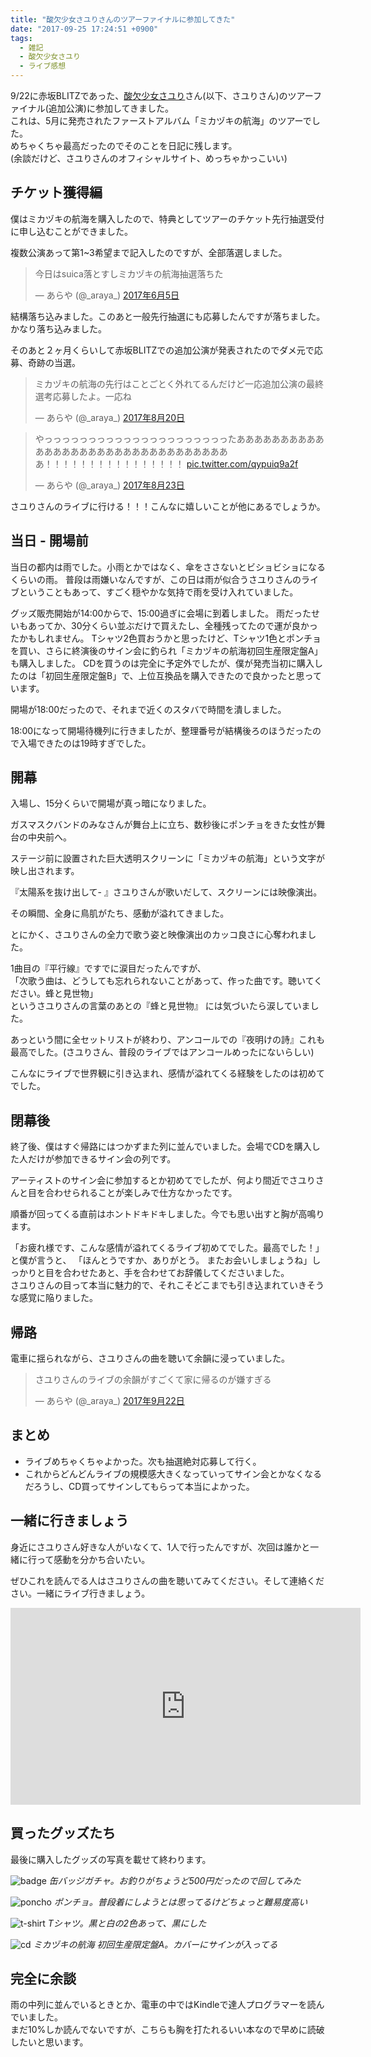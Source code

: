 ```yaml
---
title: "酸欠少女さユりさんのツアーファイナルに参加してきた"
date: "2017-09-25 17:24:51 +0900"
tags:
  - 雑記
  - 酸欠少女さユり
  - ライブ感想
---
```


9/22に赤坂BLITZであった、[酸欠少女さユり](http://www.sayuri-web.com/)さん(以下、さユりさん)のツアーファイナル(追加公演)に参加してきました。<br>
これは、5月に発売されたファーストアルバム「ミカヅキの航海」のツアーでした。<br>
めちゃくちゃ最高だったのでそのことを日記に残します。<br>
(余談だけど、さユりさんのオフィシャルサイト、めっちゃかっこいい)<br>

## チケット獲得編

僕はミカヅキの航海を購入したので、特典としてツアーのチケット先行抽選受付に申し込むことができました。

複数公演あって第1~3希望まで記入したのですが、全部落選しました。

<blockquote class="twitter-tweet" data-lang="ja"><p lang="ja" dir="ltr">今日はsuica落とすしミカヅキの航海抽選落ちた</p>&mdash; あらや (@_araya_) <a href="https://twitter.com/_araya_/status/871693911290335233">2017年6月5日</a></blockquote>
<script async src="//platform.twitter.com/widgets.js" charset="utf-8"></script>

結構落ち込みました。このあと一般先行抽選にも応募したんですが落ちました。かなり落ち込みました。

そのあと２ヶ月くらいして赤坂BLITZでの追加公演が発表されたのでダメ元で応募、奇跡の当選。

<blockquote class="twitter-tweet" data-lang="ja"><p lang="ja" dir="ltr">ミカヅキの航海の先行はことごとく外れてるんだけど一応追加公演の最終選考応募したよ。一応ね</p>&mdash; あらや (@_araya_) <a href="https://twitter.com/_araya_/status/899261781217951745">2017年8月20日</a></blockquote>
<script async src="//platform.twitter.com/widgets.js" charset="utf-8"></script>

<blockquote class="twitter-tweet" data-lang="ja"><p lang="ja" dir="ltr">やっっっっっっっっっっっっっっっっっっっっったあああああああああああああああああああああああああああああああああ！！！！！！！！！！！！！！！！ <a href="https://t.co/qypuiq9a2f">pic.twitter.com/qypuiq9a2f</a></p>&mdash; あらや (@_araya_) <a href="https://twitter.com/_araya_/status/900292934435721216">2017年8月23日</a></blockquote>
<script async src="//platform.twitter.com/widgets.js" charset="utf-8"></script>

さユりさんのライブに行ける！！！こんなに嬉しいことが他にあるでしょうか。


## 当日 - 開場前
当日の都内は雨でした。小雨とかではなく、傘をささないとビショビショになるくらいの雨。
普段は雨嫌いなんですが、この日は雨が似合うさユりさんのライブということもあって、すごく穏やかな気持で雨を受け入れていました。

グッズ販売開始が14:00からで、15:00過ぎに会場に到着しました。
雨だったせいもあってか、30分くらい並ぶだけで買えたし、全種残ってたので運が良かったかもしれません。
Tシャツ2色買おうかと思ったけど、Tシャツ1色とポンチョを買い、さらに終演後のサイン会に釣られ「ミカヅキの航海初回生産限定盤A」も購入しました。
CDを買うのは完全に予定外でしたが、僕が発売当初に購入したのは「初回生産限定盤B」で、上位互換品を購入できたので良かったと思っています。

開場が18:00だったので、それまで近くのスタバで時間を潰しました。

18:00になって開場待機列に行きましたが、整理番号が結構後ろのほうだったので入場できたのは19時すぎでした。

## 開幕
入場し、15分くらいで開場が真っ暗になりました。

ガスマスクバンドのみなさんが舞台上に立ち、数秒後にポンチョをきた女性が舞台の中央前へ。

ステージ前に設置された巨大透明スクリーンに「ミカヅキの航海」という文字が映し出されます。

『太陽系を抜け出して- 』さユりさんが歌いだして、スクリーンには映像演出。

その瞬間、全身に鳥肌がたち、感動が溢れてきました。

とにかく、さユりさんの全力で歌う姿と映像演出のカッコ良さに心奪われました。

1曲目の『平行線』ですでに涙目だったんですが、<br>
「次歌う曲は、どうしても忘れられないことがあって、作った曲です。聴いてください。蜂と見世物」<br>
というさユりさんの言葉のあとの『蜂と見世物』
には気づいたら涙していました。

あっという間に全セットリストが終わり、アンコールでの『夜明けの詩』これも最高でした。(さユりさん、普段のライブではアンコールめったにないらしい)

こんなにライブで世界観に引き込まれ、感情が溢れてくる経験をしたのは初めてでした。

## 閉幕後
終了後、僕はすぐ帰路にはつかずまた列に並んでいました。会場でCDを購入した人だけが参加できるサイン会の列です。

アーティストのサイン会に参加するとか初めてでしたが、何より間近でさユりさんと目を合わせられることが楽しみで仕方なかったです。

順番が回ってくる直前はホントドキドキしました。今でも思い出すと胸が高鳴ります。

「お疲れ様です、こんな感情が溢れてくるライブ初めてでした。最高でした！」と僕が言うと、
「ほんとうですか、ありがとう。 またお会いしましょうね」しっかりと目を合わせたあと、手を合わせてお辞儀してくださいました。<br>
さユりさんの目って本当に魅力的で、それこそどこまでも引き込まれていきそうな感覚に陥りました。

## 帰路
電車に揺られながら、さユりさんの曲を聴いて余韻に浸っていました。
<blockquote class="twitter-tweet" data-lang="ja"><p lang="ja" dir="ltr">さユりさんのライブの余韻がすごくて家に帰るのが嫌すぎる</p>&mdash; あらや (@_araya_) <a href="https://twitter.com/_araya_/status/911217422861864960">2017年9月22日</a></blockquote>
<script async src="//platform.twitter.com/widgets.js" charset="utf-8"></script>

## まとめ
- ライブめちゃくちゃよかった。次も抽選絶対応募して行く。
- これからどんどんライブの規模感大きくなっていってサイン会とかなくなるだろうし、CD買ってサインしてもらって本当によかった。

## 一緒に行きましょう
身近にさユりさん好きな人がいなくて、1人で行ったんですが、次回は誰かと一緒に行って感動を分かち合いたい。

ぜひこれを読んでる人はさユりさんの曲を聴いてみてください。そして連絡ください。一緒にライブ行きましょう。

<iframe width="560" height="315" src="https://www.youtube.com/embed/o9ol4uGatIg" frameborder="0" allowfullscreen></iframe>


## 買ったグッズたち
最後に購入したグッズの写真を載せて終わります。

![badge]({{site.url}}/images/sayuri-tour-final/badge.jpg)
*缶バッジガチャ。お釣りがちょうど500円だったので回してみた*

![poncho]({{site.url}}/images/sayuri-tour-final/poncho.jpg)
*ポンチョ。普段着にしようとは思ってるけどちょっと難易度高い*

![t-shirt]({{site.url}}/images/sayuri-tour-final/t-shirt.jpg)
*Tシャツ。黒と白の2色あって、黒にした*

![cd]({{site.url}}/images/sayuri-tour-final/cd.jpg)
*ミカヅキの航海 初回生産限定盤A。カバーにサインが入ってる*

## 完全に余談
雨の中列に並んでいるときとか、電車の中ではKindleで達人プログラマーを読んでいました。<br>
まだ10%しか読んでないですが、こちらも胸を打たれるいい本なので早めに読破したいと思います。　
